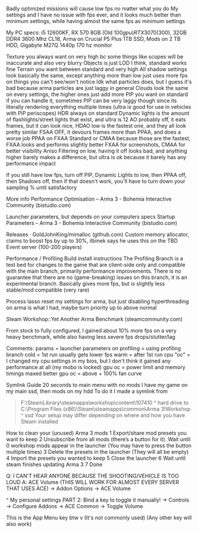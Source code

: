 

Badly optimized missions will cause low fps no matter what you do
My settings and I have no issue with fps ever, and it looks much better than minimum settings, while having almost the same fps as minimum settings

My PC specs: i5 12600KF, RX 570 8GB (Old $100 gpu) RTX 3070 ($300), 32GB DDR4 3600 Mhz CL18, Arma on Crucial P5 Plus 1TB SSD, Mods on 2 TB HDD, Gigabyte M27Q 1440p 170 hz monitor

Texture you always want on very high bc some things like scopes will be inaccurate and also very blurry
Objects is just LOD I think, standard works fine
Terrain you want between standard and very high
All shadow settings look basically the same, except anything more than low just uses more fps on things you can't see/won't notice
Idk what particles does, but I guess it's bad because arma particles are just laggy in general
Clouds look the same on every settings, the higher ones just add more
PIP you want on standard if you can handle it, sometimes PIP can be very laggy though since its literally rendering everything multiple times
(ultra is good for use in vehicles with PiP periscopes)
HDR always on standard
Dynamic lights is the amount of flashlights/street lights that exist, and ultra is 12
AO probably off, it eats frames, but it can look nice, HDAO low is the fastest one, and they all look pretty similar
FSAA OFF, it devours frames more than PPAA, and does a worse job
PPAA on FXAA Standard or CMAA because those are the fastest, FXAA looks and performs slightly better
FXAA for screenshots, CMAA for better visibility
Aniso Filtering on low, having it off looks bad, and anything higher barely makes a difference, but ultra is ok because it barely has any performance impact

If you still have low fps, turn off PIP, Dynamic Lights to low, then PPAA off, then Shadows off, then if that doesn't work, you'll have to turn down your sampling % until satisfactory

More info
Performance Optimisation – Arma 3 - Bohemia Interactive Community (bistudio.com)


Launcher parameters, but depends on your computers specs
Startup Parameters – Arma 3 - Bohemia Interactive Community (bistudio.com)


Releases · GoldJohnKing/mimalloc (github.com)
Custom memory allocator, claims to boost fps by up to 30%, ilbinek says he uses this on the TBD Event server (100-200 players)


Performance / Profiling Build install instructions
The Profiling Branch is a test bed for changes to the game that are client-side only and compatible with the main branch, primarily performance improvements.
There is no guarantee that there are no (game-breaking) issues on this branch, it is an experimental branch.
Basically gives more fps, but is slightly less stable/mod compatible (very rare)



Process lasso reset my settings for arma, but just disabling hyperthreading on arma is what I had, maybe turn priority up to above normal



Steam Workshop::Yet Another Arma Benchmark (steamcommunity.com)

From stock to fully configured, I gained about 10% more fps on a very heavy benchmark, while also having less severe fps drops/stutter/lag

Comments:
params = launcher parameters on
profiling = using profiling branch
cold = 1st run usually gets lower fps
warm = after 1st run
cpu "oc" = I changed my cpu settings in my bios, but I don't think it gained any performance at all (my mobo is locked)
gpu oc = power limit and memory timings maxed
better gpu oc = above + 100% fan curve

Symlink Guide
20 seconds to main menu with no mods
I have my game on my main ssd, then mods on my hdd
To do it I made a symlink from
> F:\SteamLibrary\steamapps\workshop\content\107410
^ hard drive
to
> C:\Program Files (x86)\Steam\steamapps\common\Arma 3\!Workshop
^ ssd
Your setup may differ depending on where and how you have Steam installed

How to clean your (unused) Arma 3 mods
1 Export/share mod presets you want to keep
2 Unsubscribe from all mods (there’s a button for it). Wait until 0 workshop mods appear in the launcher (You may have to press the button multiple times)
3 Delete the presets in the launcher (They will all be empty)
4 Import the presets you wanted to keep
5 Close the launcher
6 Wait until steam finishes updating Arma 3
7 Done


Q: I CAN'T HEAR ANYONE BECAUSE THE SHOOTING/VEHICLE IS TOO LOUD
A: ACE Volume
(THIS WILL WORK FOR ALMOST EVERY SERVER THAT USES ACE)
-> Addon Options
-> ACE Volume

^ My personal settings
PART 2: Bind a key to toggle it manually!
-> Controls
-> Configure Addons
-> ACE Common
-> Toggle Volume

This is the App Menu key btw v (It's not commonly used) (Any other key will also work)

